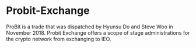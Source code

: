 # Probit-Exchange
ProBit is a trade that was dispatched by Hyunsu Do and Steve Woo in November 2018. Probit Exchange offers a scope of stage administrations for the crypto network from exchanging to IEO. 
